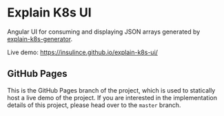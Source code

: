 # Explain K8s UI

Angular UI for consuming and displaying JSON arrays generated by [explain-k8s-generator](https://github.com/Insulince/explain-k8s-generator).

Live demo: https://insulince.github.io/explain-k8s-ui/

## GitHub Pages

This is the GitHub Pages branch of the project, which is used to statically host a live demo of the project. If you are interested in the implementation details of this project, please head over to the `master` branch.
